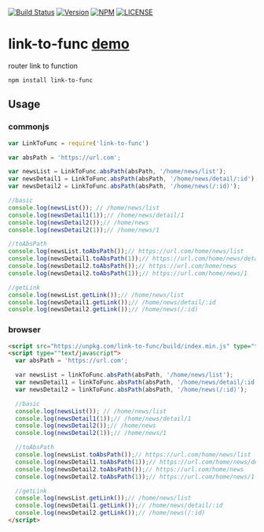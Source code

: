[![Build Status](https://travis-ci.org/hnsylitao/link-to-func.svg?branch=master)](https://travis-ci.org/hnsylitao/link-to-func)
[![Version](https://img.shields.io/npm/v/link-to-func.svg?style=flat)](https://www.npmjs.com/package/link-to-func)
[![NPM](https://img.shields.io/npm/dt/link-to-func.svg?style=flat)](https://www.npmjs.com/package/link-to-func)
[![LICENSE](https://img.shields.io/badge/license-MIT-green.svg?style=flat)](https://github.com/hnsylitao/link-to-func/blob/master/LICENSE)

# link-to-func [demo](https://codepen.io/hnsylitao/pen/qXPvVN)

router link to function

```
npm install link-to-func
```

## Usage

### commonjs
``` js
var LinkToFunc = require('link-to-func')

var absPath = 'https://url.com';

var newsList = LinkToFunc.absPath(absPath, '/home/news/list');
var newsDetail1 = LinkToFunc.absPath(absPath, '/home/news/detail/:id');
var newsDetail2 = LinkToFunc.absPath(absPath, '/home/news(/:id)');

//basic
console.log(newsList()); // /home/news/list
console.log(newsDetail1(1));// /home/news/detail/1
console.log(newsDetail2());// /home/news
console.log(newsDetail2(1));// /home/news/1

//toAbsPath
console.log(newsList.toAbsPath());// https://url.com/home/news/list
console.log(newsDetail1.toAbsPath(1));// https://url.com/home/news/detail/1
console.log(newsDetail2.toAbsPath());// https://url.com/home/news
console.log(newsDetail2.toAbsPath(1));// https://url.com/home/news/1

//getLink
console.log(newsList.getLink());// /home/news/list
console.log(newsDetail1.getLink());// /home/news/detail/:id
console.log(newsDetail2.getLink());// /home/news(/:id)

```

### browser
``` html
<script src="https://unpkg.com/link-to-func/build/index.min.js" type="text/javascript" />
<script type=""text/javascript">
  var absPath = 'https://url.com';

  var newsList = linkToFunc.absPath(absPath, '/home/news/list');
  var newsDetail1 = linkToFunc.absPath(absPath, '/home/news/detail/:id');
  var newsDetail2 = linkToFunc.absPath(absPath, '/home/news(/:id)');

  //basic
  console.log(newsList()); // /home/news/list
  console.log(newsDetail1(1));// /home/news/detail/1
  console.log(newsDetail2());// /home/news
  console.log(newsDetail2(1));// /home/news/1

  //toAbsPath
  console.log(newsList.toAbsPath());// https://url.com/home/news/list
  console.log(newsDetail1.toAbsPath(1));// https://url.com/home/news/detail/1
  console.log(newsDetail2.toAbsPath());// https://url.com/home/news
  console.log(newsDetail2.toAbsPath(1));// https://url.com/home/news/1

  //getLink
  console.log(newsList.getLink());// /home/news/list
  console.log(newsDetail1.getLink());// /home/news/detail/:id
  console.log(newsDetail2.getLink());// /home/news(/:id)
</script>

```
